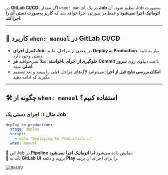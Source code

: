 در **GitLab CI/CD**، اگر مقدار `when: manual` در یک **Job** تنظیم شود، آن Job به‌صورت **اتوماتیک اجرا نمی‌شود** و فقط در صورتی اجرا خواهد شد که **کاربر به‌صورت دستی آن را اجرا کند**.  

---

## 📌 **کاربرد `when: manual` در GitLab CI/CD**
- **کنترل اجرای Job**: در بعضی از مراحل، مانند **Deploy به Production**، نیاز به تایید دستی وجود دارد.
- **جلوگیری از اجرای ناخواسته**: مثلاً نمی‌خواهید **هر Commit** باعث دیپلوی روی **سرور اصلی** شود.
- **امکان بررسی نتایج قبل از اجرا**: می‌توانید لاگ‌های مراحل قبلی را ببینید و بعد تصمیم بگیرید که ادامه دهید.

---

## 🛠 **چگونه از `when: manual` استفاده کنیم؟**
### **مثال ۱: اجرای دستی یک Job**
```yaml
deploy_to_production:
  stage: deploy
  script:
    - echo "Deploying to Production..."
  when: manual
```
🔹 این Job در **Pipeline** نمایش داده می‌شود اما **اتوماتیک اجرا نمی‌شود**.  
🔹 باید به **GitLab UI** بروید و دکمه **Play** را برای اجرای آن بزنید.

![8kUIV](https://github.com/user-attachments/assets/cc025aca-89bd-4a61-b02f-8c9c9a6eeeec)


